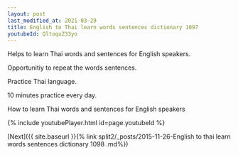```yaml
---
layout: post
last_modified_at: 2021-03-29
title: English to Thai learn words sentences dictionary 1097 
youtubeId: QltoquZ33yo
---
```

 
 
Helps to learn Thai words and sentences for English speakers.

Opportunitiy to repeat the words sentences. 

Practice Thai language. 
 
10 minutes practice every day. 
 
How to learn Thai words and sentences for English speakers 
 
{% include youtubePlayer.html id=page.youtubeId %}
 
 
[Next]({{ site.baseurl }}{% link  split2/_posts/2015-11-26-English to thai learn words sentences dictionary 1098 .md%})
 

